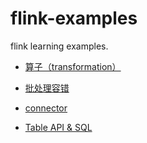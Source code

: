 # flink-examples
flink learning examples.

- [算子（transformation）](https://github.com/buildupchao/flink-examples/tree/master/src/main/java/com/buildupchao/flinkexamples/batch/api)

- [批处理容错](https://github.com/buildupchao/flink-examples/tree/master/src/main/java/com/buildupchao/flinkexamples/batch/faulttolerance)

- [connector](https://github.com/buildupchao/flink-examples/tree/master/src/main/java/com/buildupchao/flinkexamples/batch/connector)

- [Table API & SQL]()